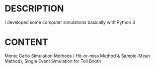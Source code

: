 # DESCRIPTION

I developed some computer simulations basically with Python 3

# CONTENT
Monte Carlo Simulation Methods ( Hit-or-miss Method & Sample-Mean Method),
Single Event Simulation for Toll Booth
